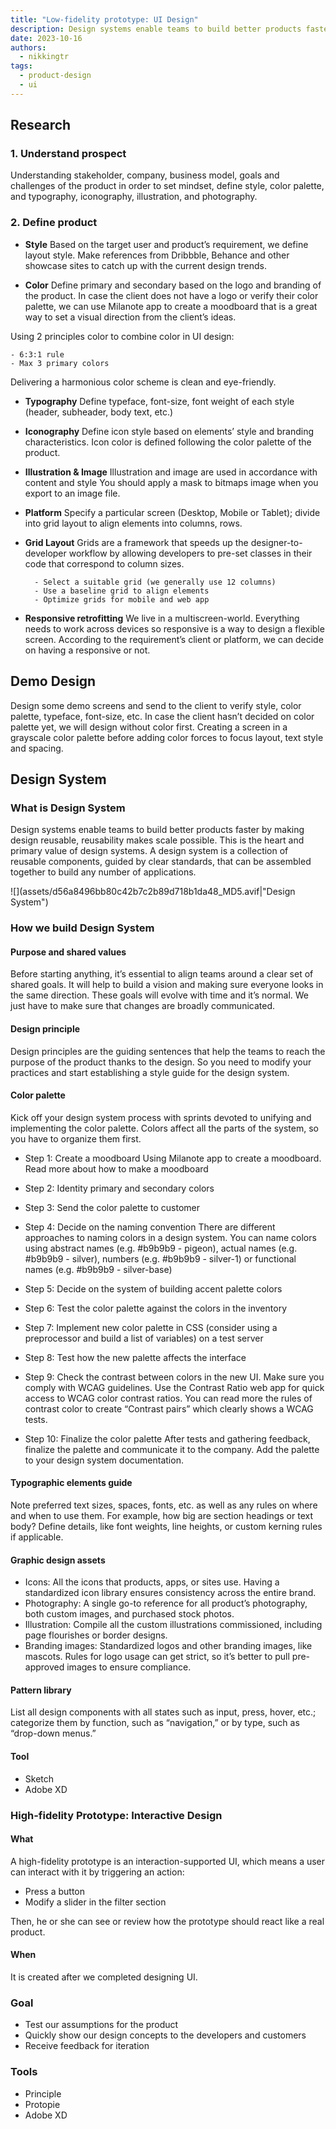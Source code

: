 ```yaml
---
title: "Low-fidelity prototype: UI Design"
description: Design systems enable teams to build better products faster by making design reusable, reusability makes scale possible.
date: 2023-10-16
authors:
  - nikkingtr
tags:
  - product-design
  - ui
---
```


## Research

### 1. Understand prospect

Understanding stakeholder, company, business model, goals and challenges of the product in order to set mindset, define style, color palette, and typography, iconography, illustration, and photography.

### 2. Define product

- **Style**
  Based on the target user and product’s requirement, we define layout style. Make references from Dribbble, Behance and other showcase sites to catch up with the current design trends.

- **Color**
  Define primary and secondary based on the logo and branding of the product. In case the client does not have a logo or verify their color palette, we can use Milanote app to create a moodboard that is a great way to set a visual direction from the client’s ideas.

Using 2 principles color to combine color in UI design:

    - 6:3:1 rule
    - Max 3 primary colors

Delivering a harmonious color scheme is clean and eye-friendly.

- **Typography**
  Define typeface, font-size, font weight of each style (header, subheader, body text, etc.)

- **Iconography**
  Define icon style based on elements’ style and branding characteristics. Icon color is defined following the color palette of the product.

- **Illustration & Image**
  Illustration and image are used in accordance with content and style
  You should apply a mask to bitmaps image when you export to an image file.

- **Platform**
  Specify a particular screen (Desktop, Mobile or Tablet); divide into grid layout to align elements into columns, rows.

- **Grid Layout**
  Grids are a framework that speeds up the designer-to-developer workflow by allowing developers to pre-set classes in their code that correspond to column sizes.

        - Select a suitable grid (we generally use 12 columns)
        - Use a baseline grid to align elements
        - Optimize grids for mobile and web app

- **Responsive retrofitting**
  We live in a multiscreen-world. Everything needs to work across devices so responsive is a way to design a flexible screen. According to the requirement’s client or platform, we can decide on having a responsive or not.

## Demo Design

Design some demo screens and send to the client to verify style, color palette, typeface, font-size, etc. In case the client hasn’t decided on color palette yet, we will design without color first. Creating a screen in a grayscale color palette before adding color forces to focus layout, text style and spacing.

## Design System

### What is Design System

Design systems enable teams to build better products faster by making design reusable, reusability makes scale possible. This is the heart and primary value of design systems. A design system is a collection of reusable components, guided by clear standards, that can be assembled together to build any number of applications.

![](assets/d56a8496bb80c42b7c2b89d718b1da48_MD5.avif|"Design System")

### How we build Design System

#### Purpose and shared values

Before starting anything, it’s essential to align teams around a clear set of shared goals. It will help to build a vision and making sure everyone looks in the same direction. These goals will evolve with time and it’s normal. We just have to make sure that changes are broadly communicated.

#### Design principle

Design principles are the guiding sentences that help the teams to reach the purpose of the product thanks to the design. So you need to modify your practices and start establishing a style guide for the design system.

#### Color palette

Kick off your design system process with sprints devoted to unifying and implementing the color palette. Colors affect all the parts of the system, so you have to organize them first.

- Step 1: Create a moodboard
  Using Milanote app to create a moodboard. Read more about how to make a moodboard
- Step 2: Identity primary and secondary colors
- Step 3: Send the color palette to customer
- Step 4: Decide on the naming convention
  There are different approaches to naming colors in a design system. You can name colors using abstract names (e.g. \#b9b9b9 - pigeon), actual names (e.g. \#b9b9b9 - silver), numbers (e.g. \#b9b9b9 - silver-1) or functional names (e.g. \#b9b9b9 - silver-base)

- Step 5: Decide on the system of building accent palette colors
- Step 6: Test the color palette against the colors in the inventory
- Step 7: Implement new color palette in CSS (consider using a preprocessor and build a list of variables) on a test server
- Step 8: Test how the new palette affects the interface
- Step 9: Check the contrast between colors in the new UI. Make sure you comply with WCAG guidelines.
  Use the Contrast Ratio web app for quick access to WCAG color contrast ratios. You can read more the rules of contrast color to create “Contrast pairs” which clearly shows a WCAG tests.

- Step 10: Finalize the color palette
  After tests and gathering feedback, finalize the palette and communicate it to the company. Add the palette to your design system documentation.

#### Typographic elements guide

Note preferred text sizes, spaces, fonts, etc. as well as any rules on where and when to use them. For example, how big are section headings or text body? Define details, like font weights, line heights, or custom kerning rules if applicable.

#### Graphic design assets

- Icons: All the icons that products, apps, or sites use. Having a standardized icon library ensures consistency across the entire brand.
- Photography: A single go-to reference for all product’s photography, both custom images, and purchased stock photos.
- Illustration: Compile all the custom illustrations commissioned, including page flourishes or border designs.
- Branding images: Standardized logos and other branding images, like mascots. Rules for logo usage can get strict, so it’s better to pull pre-approved images to ensure compliance.

#### Pattern library

List all design components with all states such as input, press, hover, etc.; categorize them by function, such as “navigation,” or by type, such as “drop-down menus.”

#### Tool

- Sketch
- Adobe XD

### High-fidelity Prototype: Interactive Design

#### What

A high-fidelity prototype is an interaction-supported UI, which means a user can interact with it by triggering an action:

- Press a button
- Modify a slider in the filter section

Then, he or she can see or review how the prototype should react like a real product.

#### When

It is created after we completed designing UI.

### Goal

- Test our assumptions for the product
- Quickly show our design concepts to the developers and customers
- Receive feedback for iteration

### Tools

- Principle
- Protopie
- Adobe XD

